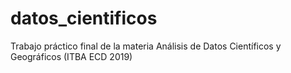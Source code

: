 # datos_cientificos
Trabajo práctico final de la materia Análisis de Datos Científicos y Geográficos (ITBA ECD 2019)
